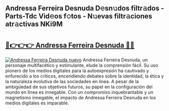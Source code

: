 ## Andressa Ferreira Desnuda D𝚎sn𝚞dos filtr𝚊dos - Parts-Tdc Vid𝚎os f𝚘tos - N𝚞evas filtr𝚊ciones atr𝚊ctivas NKi9M

# <h2><a href="http://mb34fz.tromn.icu/?c=Andressa+Ferreira+Desnuda">🔗👉👉👉 Andressa Ferreira Desnuda 🔗🔗</a></h2>

[![Andressa Ferreira Desnuda nuevo](https://i.imgur.com/pEAQMta.gif)](http://mb34fz.tromn.icu/?c=Andressa+Ferreira+Desnuda)
Andressa Ferreira Desnuda, un personaje multifacético y estimulante, elude la comprensión fácil. Su uso pionero de los medios digitales para la autoexpresión ha cautivado y enfurecido a los críticos, encendiendo debates sobre la identidad, la ética y la naturaleza evolutiva de las sociedades en línea. A pesar de la ambigüedad de sus objetivos futuros, su papel en la configuración del mundo en línea es innegable. Con un compromiso inquebrantable y un magnetismo innegable, el impacto de Andressa Ferreira Desnuda en los medios digitales es imparable.
